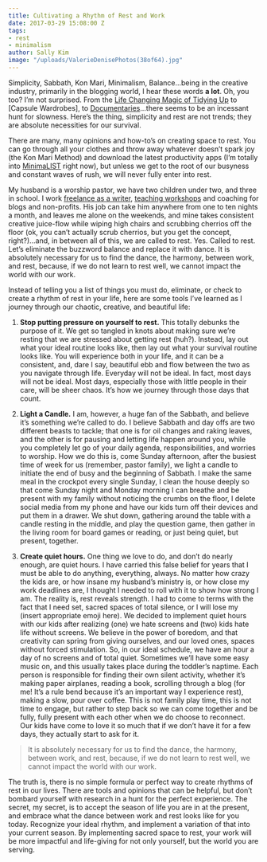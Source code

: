 ```yaml
---
title: Cultivating a Rhythm of Rest and Work
date: 2017-03-29 15:08:00 Z
tags:
- rest
- minimalism
author: Sally Kim
image: "/uploads/ValerieDenisePhotos(38of64).jpg"
---
```


Simplicity, Sabbath, Kon Mari, Minimalism, Balance...being in the creative industry, primarily in the blogging world, I hear these words **a lot**. Oh, you too? I’m not surprised. From the [Life Changing Magic of Tidying Up](https://www.amazon.com/Life-Changing-Magic-Tidying-Decluttering-Organizing/dp/1607747308/ref=sr_1_1?ie=UTF8&qid=1489519329&sr=8-1&keywords=life+changing+magic+of+tidying+up) to [Capsule Wardrobes], to [Documentaries](https://minimalismfilm.com)...there seems to be an incessant hunt for slowness. Here’s the thing, simplicity and rest are not trends; they are absolute necessities for our survival. <!--more-->

There are many, many opinions and how-to’s on creating space to rest. You can go through all your clothes and throw away whatever doesn’t spark joy (the Kon Mari Method) and download the latest productivity apps (I’m totally into [MinimaLIST](https://itunes.apple.com/us/app/minimalist-task-reminder-to-do-list/id993066159?mt=8) right now), but unless we get to the root of our busyness and constant waves of rush, we will never fully enter into rest.
 
My husband is a worship pastor, we have two children under two, and three in school. I work [freelance as a writer](https://lettersfromamister.com/what-i-do-i-write/), [teaching workshops](https://heritage-mercantile-co.myshopify.com/collections/events) and coaching for blogs and non-profits. His job can take him anywhere from one to ten nights a month, and leaves me alone on the weekends, and mine takes consistent creative juice-flow while wiping high chairs and scrubbing cherrios off the floor (ok, you can’t actually scrub cherrios, but you get the concept, right?)...and, in between all of this, we are called to rest. Yes. Called to rest. Let’s eliminate the buzzword balance and replace it with dance. It is absolutely necessary for us to find the dance, the harmony, between work, and rest, because, if we do not learn to rest well, we cannot impact the world with our work.
 
Instead of telling you a list of things you must do, eliminate, or check to create a rhythm of rest in your life, here are some tools I’ve learned as I journey through our chaotic, creative, and beautiful life: 

1. **Stop putting pressure on yourself to rest.** This totally debunks the purpose of it. We get so tangled in knots about making sure we’re resting that we are stressed about getting rest (huh?). Instead, lay out what your ideal routine looks like, then lay out what your survival routine looks like. You will experience both in your life, and it can be a consistent, and, dare I say, beautiful ebb and flow between the two as you navigate through life. Everyday will not be ideal. In fact, most days will not be ideal. Most days, especially those with little people in their care, will be sheer chaos. It’s how we journey through those days that count.

2. **Light a Candle.** I am, however, a huge fan of the Sabbath, and believe it’s something we’re called to do. I believe Sabbath and day offs are two different beasts to tackle; that one is for oil changes and raking leaves, and the other is for pausing and letting life happen around you, while you completely let go of your daily agenda, responsibilities, and worries to worship. How we do this is, come Sunday afternoon, after the busiest time of week for us (remember, pastor family), we light a candle to initiate the end of busy and the beginning of Sabbath. I make the same meal in the crockpot every single Sunday, I clean the house deeply so that come Sunday night and Monday morning I can breathe and be present with my family without noticing the crumbs on the floor, I delete social media from my phone and have our kids turn off their devices and put them in a drawer. We shut down, gathering around the table with a candle resting in the middle, and play the question game, then gather in the living room for board games or reading, or just being quiet, but present, together. 

3. **Create quiet hours.** One thing we love to do, and don’t do nearly enough, are quiet hours. I have carried this false belief for years that I must be able to do anything, everything, always. No matter how crazy the kids are, or how insane my husband’s ministry is, or how close my work deadlines are, I thought I needed to roll with it to show how strong I am. The reality is, rest reveals strength. I had to come to terms with the fact that I need set, sacred spaces of total silence, or I will lose my (insert appropriate emoji here). We decided to implement quiet hours with our kids after realizing (one) we hate screens and (two) kids hate life without screens. We believe in the power of boredom, and that creativity can spring from giving ourselves, and our loved ones, spaces without forced stimulation. So, in our ideal schedule, we have an hour a day of no screens and of total quiet. Sometimes we’ll have some easy music on, and this usually takes place during the toddler’s naptime. Each person is responsible for finding their own silent activity, whether it’s making paper airplanes, reading a book, scrolling through a blog (for me! It’s a rule bend because it’s an important way I experience rest), making a slow, pour over coffee. This is not family play time, this is not time to engage, but rather to step back so we can come together and be fully, fully present with each other when we do choose to reconnect. Our kids have come to love it so much that if we don’t have it for a few days, they actually start to ask for it. 

> It is absolutely necessary for us to find the dance, the harmony, between work, and rest, because, if we do not learn to rest well, we cannot impact the world with our work.

The truth is, there is no simple formula or perfect way to create rhythms of rest in our lives. There are tools and opinions that can be helpful, but don’t bombard yourself with research in a hunt for the perfect experience. The secret, my secret, is to accept the season of life you are in at the present, and embrace what the dance between work and rest looks like for you today. Recognize your ideal rhythm, and implement a variation of that into your current season. By implementing sacred space to rest, your work will be more impactful and life-giving for not only yourself, but the world you are serving. 